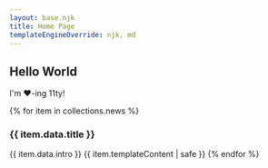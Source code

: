 ```yaml
---
layout: base.njk
title: Home Page
templateEngineOverride: njk, md
---
```

## Hello World

I'm ❤️-ing 11ty!

{% for item in collections.news %}
### {{ item.data.title }}
{{ item.data.intro }}
{{ item.templateContent | safe }}
{% endfor %}